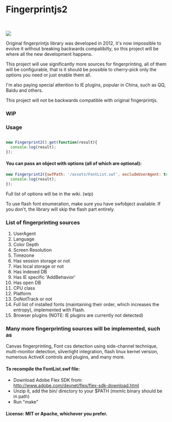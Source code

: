 <p align="center">
  <h1>Fingerprintjs2</h1>
  <br/>

  <a href="https://gitter.im/Valve/fingerprintjs2"><img src="https://badges.gitter.im/Valve/fingerprintjs2.png"/></a>
</p>


Original fingerprintjs library was developed in 2012, it's now impossible to evolve it
without breaking backwards compatibilty, so this project will be where
all the new development happens.

This project will use significantly more sources for fingerprinting, all
of them will be configurable, that is it should be possible to
cherry-pick only the options you need or just enable them all.

I'm also paying special attention to IE plugins, popular in China, such
as QQ, Baidu and others.

This project will not be backwards compatible with original
fingerprintjs.


### WIP

### Usage

```javascript

new Fingerprint2().get(function(result){
  console.log(result);
});
```

#### You can pass an object with options (all of which are optional):

```javascript
new Fingerprint2({swfPath: '/assets/FontList.swf', excludeUserAgent: true}).get(function(result){
  console.log(result);
});
```

Full list of options will be in the wiki. (wip)

To use flash font enumeration, make sure you have swfobject available.
If you don't, the library will skip the flash part entirely.


### List of fingerprinting sources

1. UserAgent
2. Language
3. Color Depth
4. Screen Resolution
5. Timezone
6. Has session storage or not
7. Has local storage or not
8. Has indexed DB
9. Has IE specific 'AddBehavior'
10. Has open DB
11. CPU class
12. Platform
13. DoNotTrack or not
14. Full list of installed fonts (maintaining their order, which increases the entropy), implemented with Flash.
15. Browser plugins (NOTE: IE plugins are currently not detected)


### Many more fingerprinting sources will be implemented, such as

Canvas fingerprinting, Font css detection using side-channel technique, multi-monitor detection, silverlight integration, flash linux kernel version,
numerous ActiveX controls and plugins, and many more.


#### To recompile the FontList.swf file:

* Download Adobe Flex SDK from:  http://www.adobe.com/devnet/flex/flex-sdk-download.html
* Unzip it, add the bin/ directory to your $PATH  (mxmlc binary should be in path)
* Run "make"

#### License: MIT or Apache, whichever you prefer.
